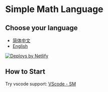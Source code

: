 # Simple Math Language

## Choose your language

- [简体中文](/cn/basic/)
- [English](/en/basic/)

<a href="https://www.netlify.com">
  <img src="https://www.netlify.com/img/global/badges/netlify-color-accent.svg" alt="Deploys by Netlify" />
</a>


## How to Start

Try vscode support: [VScode - SM](https://github.com/GalAster/vscode-arc/tree/master)
